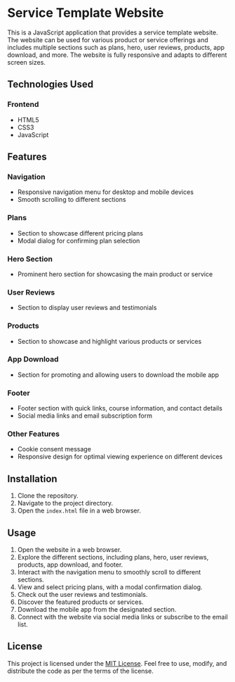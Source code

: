 # Service Template Website

This is a JavaScript application that provides a service template website. The website can be used for various product or service offerings and includes multiple sections such as plans, hero, user reviews, products, app download, and more. The website is fully responsive and adapts to different screen sizes.

## Technologies Used

### Frontend
- HTML5
- CSS3
- JavaScript

## Features

### Navigation
- Responsive navigation menu for desktop and mobile devices
- Smooth scrolling to different sections

### Plans
- Section to showcase different pricing plans
- Modal dialog for confirming plan selection

### Hero Section
- Prominent hero section for showcasing the main product or service

### User Reviews
- Section to display user reviews and testimonials

### Products
- Section to showcase and highlight various products or services

### App Download
- Section for promoting and allowing users to download the mobile app

### Footer
- Footer section with quick links, course information, and contact details
- Social media links and email subscription form

### Other Features
- Cookie consent message
- Responsive design for optimal viewing experience on different devices

## Installation

1. Clone the repository.
2. Navigate to the project directory.
3. Open the `index.html` file in a web browser.

## Usage

1. Open the website in a web browser.
2. Explore the different sections, including plans, hero, user reviews, products, app download, and footer.
3. Interact with the navigation menu to smoothly scroll to different sections.
4. View and select pricing plans, with a modal confirmation dialog.
5. Check out the user reviews and testimonials.
6. Discover the featured products or services.
7. Download the mobile app from the designated section.
8. Connect with the website via social media links or subscribe to the email list.

## License

This project is licensed under the [MIT License](https://opensource.org/licenses/MIT). Feel free to use, modify, and distribute the code as per the terms of the license.
